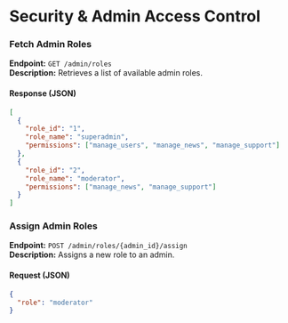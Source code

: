 # Security & Admin Access Control

### Fetch Admin Roles
**Endpoint:** `GET /admin/roles`  
**Description:** Retrieves a list of available admin roles.  

#### Response (JSON)
```json
[
  {
    "role_id": "1",
    "role_name": "superadmin",
    "permissions": ["manage_users", "manage_news", "manage_support"]
  },
  {
    "role_id": "2",
    "role_name": "moderator",
    "permissions": ["manage_news", "manage_support"]
  }
]
```


### Assign Admin Roles
**Endpoint:** `POST /admin/roles/{admin_id}/assign`  
**Description:** Assigns a new role to an admin.  

#### Request (JSON)
```json
{
  "role": "moderator"
}
```
